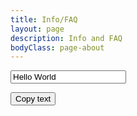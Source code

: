 ```yaml
---
title: Info/FAQ
layout: page
description: Info and FAQ
bodyClass: page-about
---
```


<!-- The text field -->
<input type="text" value="Hello World" id="myInput">

<!-- The button used to copy the text -->
<button onclick="myFunction()">Copy text</button>
